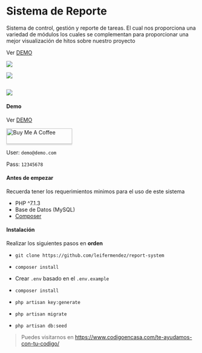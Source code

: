 # Sistema de Reporte
Sistema de control, gestión y reporte de tareas. El cual nos proporciona una variedad de módulos 
los cuales se complementan para proporcionar una mejor visualización de hitos sobre nuestro proyecto

Ver [DEMO](https://reportsystemapp.herokuapp.com/)

![](https://i.imgur.com/AX1MjPv.png)

![](https://i.imgur.com/iRI7t8t.png)

![](https://i.imgur.com/RoNY25H.png)
---

#### Demo

Ver [DEMO](https://reportsystemapp.herokuapp.com/)

<a href="https://www.buymeacoffee.com/leifermendez" target="_blank"><img src="https://www.buymeacoffee.com/assets/img/custom_images/orange_img.png" alt="Buy Me A Coffee" style="height: 41px !important;width: 174px !important;box-shadow: 0px 3px 2px 0px rgba(190, 190, 190, 0.5) !important;-webkit-box-shadow: 0px 3px 2px 0px rgba(190, 190, 190, 0.5) !important;" ></a>

User: `demo@demo.com`

Pass: `12345678`

#### Antes de empezar
Recuerda tener los requerimientos minimos para el uso de este sistema

- PHP ^7.1.3
- Base de Datos (MySQL)
- [Composer](https://getcomposer.org/doc/00-intro.md)

#### Instalación
Realizar los siguientes pasos en __orden__

- `git clone https://github.com/leifermendez/report-system`

- `composer install`

- Crear `.env` basado en el `.env.example`

- `composer install`

- `php artisan key:generate`

- `php artisan migrate`

- `php artisan db:seed`

> Puedes visitarnos en https://www.codigoencasa.com/te-ayudamos-con-tu-codigo/

